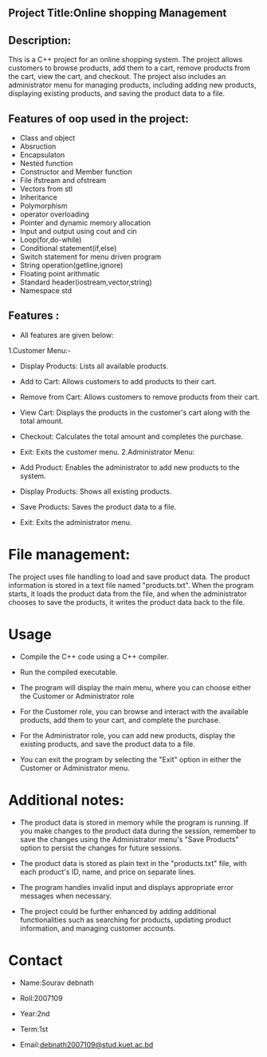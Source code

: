 
## Project Title:Online shopping  Management


## Description:


This is a C++ project for an online shopping system. The project allows customers to browse products, add them to a cart, remove products from the cart, view the cart, and checkout. The project also includes an administrator menu for managing products, including adding new products, displaying existing products, and saving the product data to a file.

##  Features of oop used in the project: 


- Class and object
- Absruction
- Encapsulaton
- Nested function
- Constructor and Member function
- File ifstream and ofstream 
- Vectors from stl
- Inheritance
- Polymorphism
- operator overloading
- Pointer and dynamic memory allocation 
- Input and output using cout and cin
- Loop(for,do-while)
- Conditional statement(if,else)
- Switch statement for menu driven program
- String operation(getline,ignore)
- Floating point arithmatic
- Standard header(iostream,vector,string)
- Namespace std

## Features :

- All features are given below:


1.Customer Menu:-

- Display Products: Lists all available products.
- Add to Cart: Allows customers to add products to  their cart.
- Remove from Cart: Allows customers to remove products from their cart.
- View Cart: Displays the products in the customer's cart along with the total amount.
- Checkout: Calculates the total amount and completes the purchase.
- Exit: Exits the customer menu.
2.Administrator Menu:

- Add Product: Enables the administrator to add new products to the system.

- Display Products: Shows all existing products.

- Save Products: Saves the product data to a file.

- Exit: Exits the administrator menu.
# File management:

The project uses file handling to load and save product data. The product information is stored in a text file named "products.txt". When the program starts, it loads the product data from the file, and when the administrator chooses to save the products, it writes the product data back to the file.
# Usage

- Compile the C++ code using a C++ compiler.

- Run the compiled executable.

- The program will display the main menu, where you can choose either the Customer or Administrator role

- For the Customer role, you can browse and interact with the available products, add them to your cart, and complete the purchase.

- For the Administrator role, you can add new products, display the existing products, and save the product data to a file.

- You can exit the program by selecting the "Exit" option in either the Customer or Administrator menu.
# Additional notes:

- The product data is stored in memory while the program is running. If you make changes to the product data during the session, remember to save the changes using the Administrator menu's "Save Products" option to persist the changes for future sessions.

- The product data is stored as plain text in the "products.txt" file, with each product's ID, name, and price on separate lines.

- The program handles invalid input and displays appropriate error messages when necessary.

- The project could be further enhanced by adding additional functionalities such as searching for products, updating product information, and managing customer accounts.

# Contact 

- Name:Sourav debnath

- Roll:2007109 

- Year:2nd

- Term:1st 

- Email:debnath2007109@stud.kuet.ac.bd




